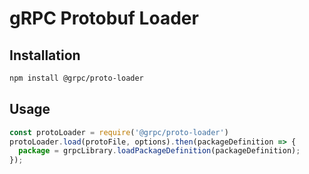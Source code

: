 # gRPC Protobuf Loader

## Installation

```sh
npm install @grpc/proto-loader
```

## Usage

```js
const protoLoader = require('@grpc/proto-loader')
protoLoader.load(protoFile, options).then(packageDefinition => {
  package = grpcLibrary.loadPackageDefinition(packageDefinition);
});
```
